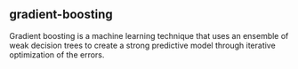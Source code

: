 ## gradient-boosting
Gradient boosting is a machine learning technique that uses an ensemble of weak decision trees to create a strong predictive model through iterative optimization of the errors.

